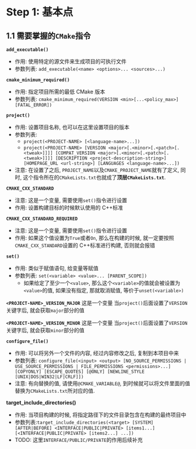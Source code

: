 # Step 1: 基本点
## 1.1 需要掌握的`CMake`指令
**`add_executable()`**
- 作用: 使用特定的源文件来生成项目的可执行文件
- 参数列表: `add_executable(<name> <options>... <sources>...)`

**`cmake_minimum_required()`**
- 作用: 指定项目所需的最低 CMake 版本
- 参数列表: `cmake_minimum_required(VERSION <min>[...<policy_max>] [FATAL_ERROR])`

**`project()`**
- 作用: 设置项目名称, 也可以在这里设置项目的版本
- 参数列表:
  - `project(<PROJECT-NAME> [<language-name>...])`
  - `project(<PROJECT-NAME>
        [VERSION <major>[.<minor>[.<patch>[.<tweak>]]]]
        [COMPAT_VERSION <major>[.<minor>[.<patch>[.<tweak>]]]]
        [DESCRIPTION <project-description-string>]
        [HOMEPAGE_URL <url-string>]
        [LANGUAGES <language-name>...])`
- 注意: 在设置了之后, `PROJECT_NAME`以及`CMAKE_PROJECT_NAME`就有了定义, 同时, 这个指令所在的`CMakeLists.txt`也就成了**顶层`CMakeLists.txt`**.

**`CMAKE_CXX_STANDARD`**
- 注意: 这是一个变量, 需要使用`set()`指令进行设置
- 作用: 设置构建目标的时候默认使用的 C++标准

**`CMAKE_CXX_STANDARD_REQUIRED`**
- 注意: 这是一个变量, 需要使用`set()`指令进行设置
- 作用: 如果这个值设置为`True`或者`On`, 那么在构建的时候, 就一定要按照`CMAKE_CXX_STANDARD`设置的 C++标准进行构建, 否则就会报错

**`set()`**
- 作用: 类似于赋值语句, 给变量等赋值
- 参数列表: `set(<variable> <value>... [PARENT_SCOPE])`
  - 如果给定了至少一个`<value>`, 那么这个`<variable>`的值就会被设置为`<value>`的值, 如果没有指定, 那就取消赋值, 等价于`unset(<variable>)`
  
**`<PROJECT-NAME>_VERSION_MAJOR`**
这是一个变量
当`project()`后面设置了`VERSION`关键字后, 就会获取`major`部分的值

**`<PROJECT-NAME>_VERSION_MINOR`**
这是一个变量
当`project()`后面设置了`VERSION`关键字后, 就会获取`minor`部分的值

**`configure_file()`**
- 作用: 可以将另外一个文件的内容, 经过内容修改之后, 复制到本项目中来
- 参数列表: `configure_file(<input> <output>
               [NO_SOURCE_PERMISSIONS | USE_SOURCE_PERMISSIONS |
                FILE_PERMISSIONS <permissions>...]
               [COPYONLY] [ESCAPE_QUOTES] [@ONLY]
               [NEWLINE_STYLE [UNIX|DOS|WIN32|LF|CRLF]])`
- 注意: 有向替换的值, 请使用`@CMAKE_VARIABLE@`, 到时候就可以将文件里面的值替换为`CMakeLists.txt`所对应的值.

**target_include_directories()**
- 作用: 当项目构建的时候, 将指定路径下的文件目录包含在构建的最终项目中
- 参数列表:`target_include_directories(<target> [SYSTEM] [AFTER|BEFORE]
  <INTERFACE|PUBLIC|PRIVATE> [items1...]
  [<INTERFACE|PUBLIC|PRIVATE> [items2...] ...])`
- TODO: 这里`INTERFACE/PUBLIC/PRIVATE`的作用后续补充